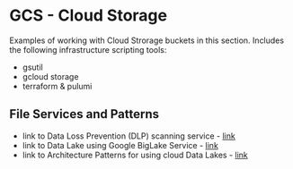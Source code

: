 # GCS - Cloud Storage

Examples of working with Cloud Strorage buckets in this section.  Includes the following infrastructure scripting tools:
- gsutil
- gcloud storage
- terraform & pulumi

## File Services and Patterns

- link to Data Loss Prevention (DLP) scanning service - [link](https://github.com/lynnlangit/gcp-essentials/blob/master/1_storage/1a_Storage/DLP.md)
- link to Data Lake using Google BigLake Service - [link](https://github.com/lynnlangit/gcp-essentials/tree/master/4_big%20data_and_genomics/4k_BigLake_%26_Dataplex)
- link to Architecture Patterns for using cloud Data Lakes - [link](https://github.com/lynnlangit/learning-cloud/blob/master/GCP/GCP-CLOUDLAKES.md) 
